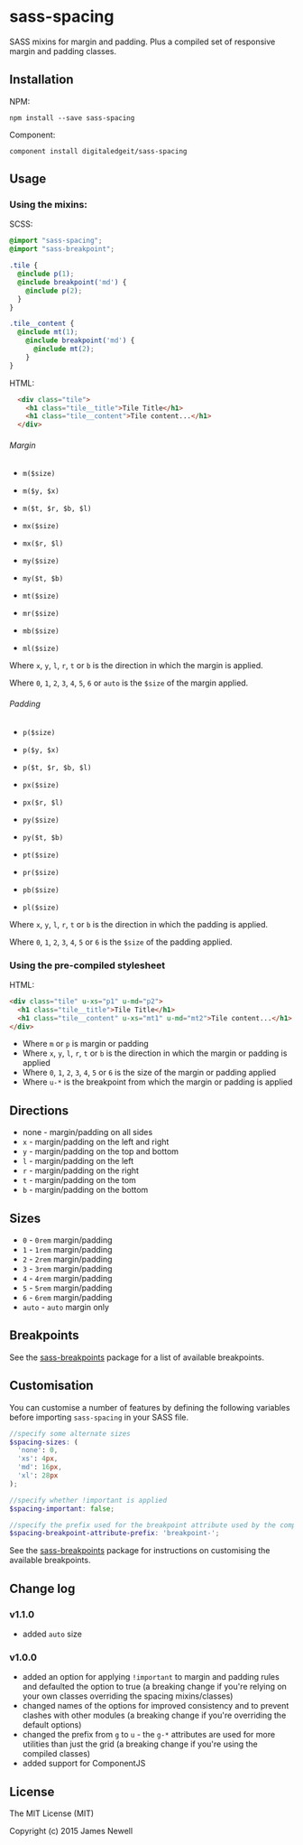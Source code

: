 # sass-spacing

SASS mixins for margin and padding. Plus a compiled set of responsive margin and padding classes.

## Installation

NPM:

    npm install --save sass-spacing

Component:

    component install digitaledgeit/sass-spacing

## Usage

### Using the mixins:

SCSS:

```scss
@import "sass-spacing";
@import "sass-breakpoint";

.tile {
  @include p(1);
  @include breakpoint('md') {
    @include p(2);
  }
}

.tile__content {
  @include mt(1);
    @include breakpoint('md') {
      @include mt(2);
    }
}
```

HTML:

```html
  <div class="tile">
    <h1 class="tile__title">Tile Title</h1>
    <h1 class="tile__content">Tile content...</h1>
  </div>
```

###### Margin

- `m($size)`
- `m($y, $x)`
- `m($t, $r, $b, $l)`


- `mx($size)`
- `mx($r, $l)`
- `my($size)`
- `my($t, $b)`


- `mt($size)`
- `mr($size)`
- `mb($size)`
- `ml($size)`

Where `x`, `y`, `l`, `r`, `t` or `b` is the direction in which the margin is applied.

Where `0`, `1`, `2`, `3`, `4`, `5`, `6` or `auto` is the `$size` of the margin applied.

###### Padding

- `p($size)`
- `p($y, $x)`
- `p($t, $r, $b, $l)`


- `px($size)`
- `px($r, $l)`
- `py($size)`
- `py($t, $b)`


- `pt($size)`
- `pr($size)`
- `pb($size)`
- `pl($size)`

Where `x`, `y`, `l`, `r`, `t` or `b` is the direction in which the padding is applied.

Where `0`, `1`, `2`, `3`, `4`, `5` or `6` is the `$size` of the padding applied.

### Using the pre-compiled stylesheet

HTML:

```html
<div class="tile" u-xs="p1" u-md="p2">
  <h1 class="tile__title">Tile Title</h1>
  <h1 class="tile__content" u-xs="mt1" u-md="mt2">Tile content...</h1>
</div>
```

- Where `m` or `p` is margin or padding
- Where `x`, `y`, `l`, `r`, `t` or `b` is the direction in which the margin or padding is applied
- Where `0`, `1`, `2`, `3`, `4`, `5` or `6` is the size of the margin or padding applied
- Where `u-*` is the breakpoint from which the margin or padding is applied

## Directions

- none - margin/padding on all sides
- `x` - margin/padding on the left and right
- `y` - margin/padding on the top and bottom
- `l` - margin/padding on the left
- `r` - margin/padding on the right
- `t` - margin/padding on the tom
- `b` - margin/padding on the bottom

## Sizes

- `0` - `0rem` margin/padding
- `1` - `1rem` margin/padding
- `2` - `2rem` margin/padding
- `3` - `3rem` margin/padding
- `4` - `4rem` margin/padding
- `5` - `5rem` margin/padding
- `6` - `6rem` margin/padding
- `auto` - `auto` margin only

## Breakpoints

See the [sass-breakpoints](https://www.npmjs.com/package/sass-breakpoints) package for a list of available breakpoints.

## Customisation

You can customise a number of features by defining the following variables before importing `sass-spacing` in your SASS file.

```scss
//specify some alternate sizes
$spacing-sizes: (
  'none': 0,
  'xs': 4px,
  'md': 16px,
  'xl': 28px
);

//specify whether !important is applied
$spacing-important: false;

//specify the prefix used for the breakpoint attribute used by the compiled classes
$spacing-breakpoint-attribute-prefix: 'breakpoint-';
```

See the [sass-breakpoints](https://www.npmjs.com/package/sass-breakpoints) package for instructions on customising the available breakpoints.

## Change log

### v1.1.0

- added `auto` size

### v1.0.0

- added an option for applying `!important` to margin and padding rules and defaulted the option to true (a breaking change if you're relying on your own classes overriding the spacing mixins/classes)
- changed names of the options for improved consistency and to prevent clashes with other modules (a breaking change if you're overriding the default options)
- changed the prefix from `g` to `u` - the `g-*` attributes are used for more utilities than just the grid (a breaking change if you're using the compiled classes)
- added support for ComponentJS

## License

The MIT License (MIT)

Copyright (c) 2015 James Newell
